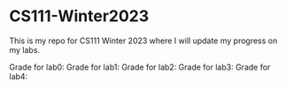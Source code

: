 # CS111-Winter2023
This is my repo for CS111 Winter 2023 where I will update my progress on my labs.

Grade for lab0:
Grade for lab1:
Grade for lab2:
Grade for lab3:
Grade for lab4:
